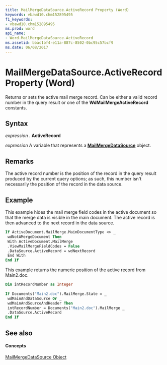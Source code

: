 ```yaml
---
title: MailMergeDataSource.ActiveRecord Property (Word)
keywords: vbawd10.chm152895495
f1_keywords:
- vbawd10.chm152895495
ms.prod: word
api_name:
- Word.MailMergeDataSource.ActiveRecord
ms.assetid: bbac1bf4-e11a-887c-8502-0bc95c57bcf9
ms.date: 06/08/2017
---
```



# MailMergeDataSource.ActiveRecord Property (Word)

Returns or sets the active mail merge record. Can be either a valid record number in the query result or one of the  **WdMailMergeActiveRecord** constants.


## Syntax

 _expression_ . **ActiveRecord**

 _expression_ A variable that represents a **[MailMergeDataSource](mailmergedatasource-object-word.md)** object.


## Remarks

The active record number is the position of the record in the query result produced by the current query options; as such, this number isn't necessarily the position of the record in the data source.


## Example

This example hides the mail merge field codes in the active document so that the merge data is visible in the main document. The active record is then advanced to the next record in the data source.


```vb
If ActiveDocument.MailMerge.MainDocumentType <> _ 
 wdNotAMergeDocument Then 
 With ActiveDocument.MailMerge 
 .ViewMailMergeFieldCodes = False 
 .DataSource.ActiveRecord = wdNextRecord 
 End With 
End If
```

This example returns the numeric position of the active record from Main2.doc.




```vb
Dim intRecordNumber as Integer 
 
If Documents("Main2.doc").MailMerge.State = _ 
 wdMainAndDataSource Or _ 
 wdMainAndSourceAndHeader Then 
 intRecordNumber = Documents("Main2.doc").MailMerge _ 
 .DataSource.ActiveRecord 
End If
```


## See also


#### Concepts


[MailMergeDataSource Object](mailmergedatasource-object-word.md)

